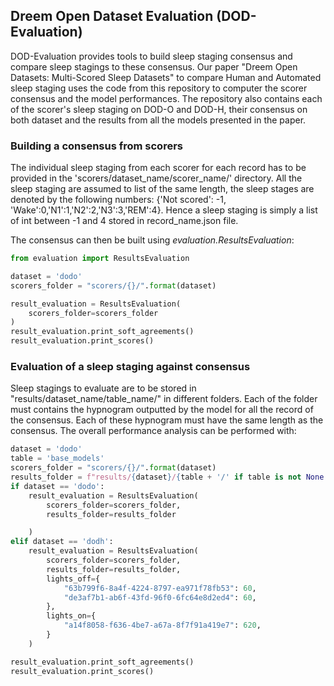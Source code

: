 ## Dreem Open Dataset Evaluation (DOD-Evaluation)

DOD-Evaluation provides tools to build sleep staging consensus and
compare sleep stagings to these consensus. Our paper "Dreem Open
Datasets: Multi-Scored Sleep Datasets" to compare Human and Automated
sleep staging uses the code from this repository to computer the scorer
consensus and the model performances. The repository also contains each
of the scorer's sleep staging on DOD-O and DOD-H, their consensus on
both dataset and the results from all the models presented in the paper.

### Building a consensus from scorers
The individual sleep staging from each scorer for each record has to be provided in the 'scorers/dataset_name/scorer_name/' directory.
All the sleep staging are assumed to list of the same length, the sleep stages are denoted by the following numbers: 
{'Not scored': -1, 'Wake':0,'N1':1,'N2':2,'N3':3,'REM':4}.
Hence a sleep staging is simply a list of int between -1 and 4 stored in record_name.json file.

The consensus can then be built using *evaluation.ResultsEvaluation*:
```python
from evaluation import ResultsEvaluation

dataset = 'dodo'
scorers_folder = "scorers/{}/".format(dataset)

result_evaluation = ResultsEvaluation(
    scorers_folder=scorers_folder
)
result_evaluation.print_soft_agreements()
result_evaluation.print_scores()

```

### Evaluation of a sleep staging against consensus
Sleep stagings to evaluate are to be stored in "results/dataset_name/table_name/" in different folders. 
Each of the folder must contains the hypnogram outputted by the model for all the record of the consensus. 
Each of these hypnogram must have the same length as the consensus. The overall performance analysis can be performed with:

```python
dataset = 'dodo'
table = 'base_models'
scorers_folder = "scorers/{}/".format(dataset)
results_folder = f"results/{dataset}/{table + '/' if table is not None else ''}"
if dataset == 'dodo':
    result_evaluation = ResultsEvaluation(
        scorers_folder=scorers_folder,
        results_folder=results_folder

    )
elif dataset == 'dodh':
    result_evaluation = ResultsEvaluation(
        scorers_folder=scorers_folder,
        results_folder=results_folder,
        lights_off={
            "63b799f6-8a4f-4224-8797-ea971f78fb53": 60,
            "de3af7b1-ab6f-43fd-96f0-6fc64e8d2ed4": 60,
        },
        lights_on={
            "a14f8058-f636-4be7-a67a-8f7f91a419e7": 620,
        }
    )

result_evaluation.print_soft_agreements()
result_evaluation.print_scores()
```
